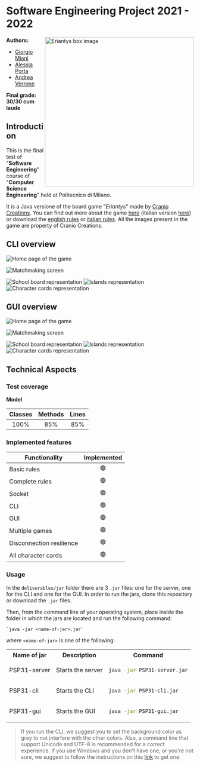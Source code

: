 # Software Engineering Project 2021 - 2022
<img src="https://craniointernational.com/2021/wp-content/uploads/2021/06/ERIANTYS-BOX-3D.png" width=400px height=400px align="right" alt="Eriantys box image"/>

**Authors:**
- [Giorgio Miani](https://github.com/Giorgio-Miani)
- [Alessia Porta](https://github.com/AlessiaPorta)
- [Andrea Verrone](https://github.com/AndreaVerrone)

**Final grade: 30/30 cum laude**

## Introduction
This is the final test of "**Software Engineering**" course of "**Computer Science Engineering**" held at Politecnico di Milano.

It is a Java versione of the board game "_Eriantys_" made by [Cranio Creations](https://www.craniocreations.it/).
You can find out more about the game [here](https://craniointernational.com/products/eriantys/) (italian version [here](https://www.craniocreations.it/prodotto/eriantys/)) or download the [english rules](https://craniointernational.com/2021/wp-content/uploads/2021/06/Eriantys_rules_small.pdf) or [italian rules](https://www.craniocreations.it/wp-content/uploads/2021/11/Eriantys_ITA_bassa.pdf).
All the images present in the game are property of Cranio Creations.

## CLI overview

![Home page of the game](/deliverables/screens/cli/home.png "Home page of the game")

![Matchmaking screen](/deliverables/screens/cli/matchmaking.png "Matchmaking screen")

![School board representation](/deliverables/screens/cli/schoolboard.png "School board representation")
![Islands representation](/deliverables/screens/cli/islands.png "Islands representation")
![Character cards representation](/deliverables/screens/cli/cards.png "Character cards representation")

## GUI overview

![Home page of the game](/deliverables/screens/gui/home.png "Home page of the game")

![Matchmaking screen](/deliverables/screens/gui/matchmaking.png "Matchmaking screen")

![School board representation](/deliverables/screens/gui/schoolboard.png "School board representation")
![Islands representation](/deliverables/screens/gui/islands.png "Islands representation")
![Character cards representation](/deliverables/screens/gui/cards.png "Character cards representation")

## Technical Aspects

### Test coverage
**Model**

| Classes | Methods  | Lines |
|:-------:|:--------:|:-----:|
|  100%   |   85%    |  85%  |

### Implemented features
| Functionality            | Implemented  |
|--------------------------|:------------:|
| Basic rules              |      🟢      | 
| Complete rules           |      🟢      |
| Socket                   |      🟢      |
| CLI                      |      🟢      |
| GUI                      |      🟢      |
| Multiple games           |      🟢      |
| Disconnection resilience |      🟢      |
| All character cards      |      🟢      |

### Usage

In the `deliverables/jar` folder there are 3 `.jar` files: one for the server,
one for the CLI and one for the GUI. In order to run the jars, clone this repository or download the `.jar` files.

Then, from the command line of your operating system, place inside the folder in which the jars are located and run the following command:

    `java -jar <name-of-jar>.jar`

where `<name-of-jar>` is one of the following:

<table>
<tr>
<th>Name of jar</th>
<th>Description</th>
<th>Command</th>
</tr>
<tr>
<td>PSP31-server</td>
<td>Starts the server</td>
<td>

```bash
java -jar PSP31-server.jar
```
</td> 
</tr>
<tr>
<td>PSP31-cli</td>
<td>Starts the CLI</td>
<td>

```bash
java -jar PSP31-cli.jar
```
</td> 
</tr>
<tr>
<td>PSP31-gui</td>
<td>Starts the GUI</td>
<td>

```bash
java -jar PSP31-gui.jar
```
</td> 
</tr>
</table>

> If you run the CLI, we suggest you to set the background color as grey to not interfere with the other colors. Also, a command line that support Unicode and UTF-8 is recommended for a correct experience. If you use Windows and you don't have one, or you're not sure, we suggest to follow the instructions on this [link](https://akr.am/blog/posts/using-utf-8-in-the-windows-terminal) to get one.
